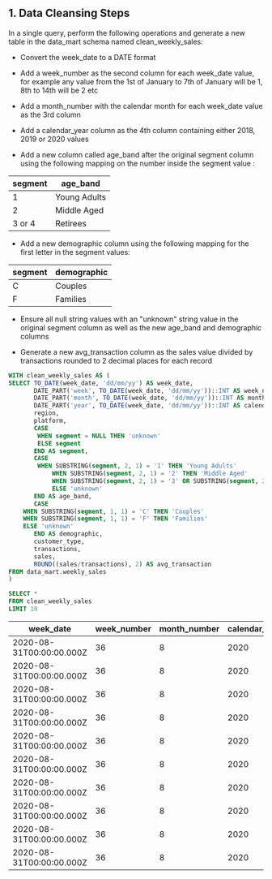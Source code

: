 ## 1. Data Cleansing Steps 

In a single query, perform the following operations and generate a new table in the data_mart schema named clean_weekly_sales:

* Convert the week_date to a DATE format

* Add a week_number as the second column for each week_date value, for example any value from the 1st of January to 7th of January will be 1, 8th to 14th will be 2 etc

* Add a month_number with the calendar month for each week_date value as the 3rd column

* Add a calendar_year column as the 4th column containing either 2018, 2019 or 2020 values

* Add a new column called age_band after the original segment column using the following mapping on the number inside the segment value :

|segment	|age_band    |
|---------------|------------|
|1		|Young Adults|
|2		|Middle Aged |
|3 or 4		|Retirees    |

* Add a new demographic column using the following mapping for the first letter in the segment values:

|segment	|demographic|
|---------------|-----------|
|C		|Couples    |
|F		|Families   |

* Ensure all null string values with an "unknown" string value in the original segment column as well as the new age_band and demographic columns

* Generate a new avg_transaction column as the sales value divided by transactions rounded to 2 decimal places for each record

```sql
WITH clean_weekly_sales AS (
SELECT TO_DATE(week_date, 'dd/mm/yy') AS week_date, 
       DATE_PART('week', TO_DATE(week_date, 'dd/mm/yy'))::INT AS week_number,
       DATE_PART('month', TO_DATE(week_date, 'dd/mm/yy'))::INT AS month_number,
       DATE_PART('year', TO_DATE(week_date, 'dd/mm/yy'))::INT AS calendar_year,
       region,
       platform,
       CASE 
       	WHEN segment = NULL THEN 'unknown'
       	ELSE segment 
       END AS segment,
       CASE 
       	WHEN SUBSTRING(segment, 2, 1) = '1' THEN 'Young Adults'
  			WHEN SUBSTRING(segment, 2, 1) = '2' THEN 'Middle Aged'
  			WHEN SUBSTRING(segment, 2, 1) = '3' OR SUBSTRING(segment, 2, 1) = '4'  THEN 'Retirees'
			ELSE 'unknown'
       END AS age_band,
       CASE 
	WHEN SUBSTRING(segment, 1, 1) = 'C' THEN 'Couples'
  	WHEN SUBSTRING(segment, 1, 1) = 'F' THEN 'Families'
  	ELSE 'unknown'
       END AS demographic,
       customer_type,
       transactions,
       sales,
       ROUND((sales/transactions), 2) AS avg_transaction
FROM data_mart.weekly_sales
)
```
```sql
SELECT * 
FROM clean_weekly_sales
LIMIT 10
```

| week_date                | week_number | month_number | calendar_year | region | platform | segment | age_band     | demographic | customer_type | transactions | sales    | avg_transaction |
| ------------------------ | ----------- | ------------ | ------------- | ------ | -------- | ------- | ------------ | ----------- | ------------- | ------------ | -------- | --------------- |
| 2020-08-31T00:00:00.000Z | 36          | 8            | 2020          | ASIA   | Retail   | C3      | Retirees     | Couples     | New           | 120631       | 3656163  | 30.00           |
| 2020-08-31T00:00:00.000Z | 36          | 8            | 2020          | ASIA   | Retail   | F1      | Young Adults | Families    | New           | 31574        | 996575   | 31.00           |
| 2020-08-31T00:00:00.000Z | 36          | 8            | 2020          | USA    | Retail   | unknown | unknown      | unknown     | Guest         | 529151       | 16509610 | 31.00           |
| 2020-08-31T00:00:00.000Z | 36          | 8            | 2020          | EUROPE | Retail   | C1      | Young Adults | Couples     | New           | 4517         | 141942   | 31.00           |
| 2020-08-31T00:00:00.000Z | 36          | 8            | 2020          | AFRICA | Retail   | C2      | Middle Aged  | Couples     | New           | 58046        | 1758388  | 30.00           |
| 2020-08-31T00:00:00.000Z | 36          | 8            | 2020          | CANADA | Shopify  | F2      | Middle Aged  | Families    | Existing      | 1336         | 243878   | 182.00          |
| 2020-08-31T00:00:00.000Z | 36          | 8            | 2020          | AFRICA | Shopify  | F3      | Retirees     | Families    | Existing      | 2514         | 519502   | 206.00          |
| 2020-08-31T00:00:00.000Z | 36          | 8            | 2020          | ASIA   | Shopify  | F1      | Young Adults | Families    | Existing      | 2158         | 371417   | 172.00          |
| 2020-08-31T00:00:00.000Z | 36          | 8            | 2020          | AFRICA | Shopify  | F2      | Middle Aged  | Families    | New           | 318          | 49557    | 155.00          |
| 2020-08-31T00:00:00.000Z | 36          | 8            | 2020          | AFRICA | Retail   | C3      | Retirees     | Couples     | New           | 111032       | 3888162  | 35.00           |
